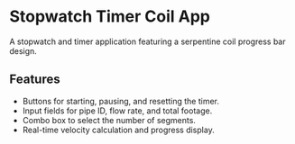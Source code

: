 # Stopwatch Timer Coil App 
A stopwatch and timer application featuring a serpentine coil progress bar design. 

## Features 

- Buttons for starting, pausing, and resetting the timer.
- Input fields for pipe ID, flow rate, and total footage.
- Combo box to select the number of segments.
- Real-time velocity calculation and progress display.
